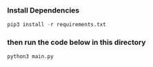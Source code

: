 
### Install Dependencies  
```python
pip3 install -r requirements.txt
```
### then run the code below in this directory
```python
python3 main.py 
```
